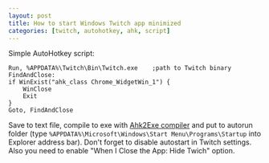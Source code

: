 ```yaml
---
layout: post
title: How to start Windows Twitch app minimized
categories: [twitch, autohotkey, ahk, script]
---
```


Simple AutoHotkey script:

```
Run, %APPDATA%\Twitch\Bin\Twitch.exe	;path to Twitch binary
FindAndClose:
if WinExist("ahk_class Chrome_WidgetWin_1") {
	WinClose
	Exit
}
Goto, FindAndClose
```

Save to text file, compile to exe with [Ahk2Exe compiler](https://www.autohotkey.com/download/ahk.zip) and put to autorun folder (type `%APPDATA%\Microsoft\Windows\Start Menu\Programs\Startup` into Explorer address bar). Don't forget to disable autostart in Twitch settings. Also you need to enable "When I Close the App: Hide Twich" option.
